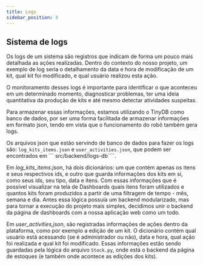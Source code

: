 ```yaml
---
title: Logs
sidebar_position: 3
---
```



## Sistema de logs

Os logs de um sistema são registros que indicam de forma um pouco mais detalhada as ações realizadas. Dentro do contexto do nosso projeto, um exemplo de log seria o detalhamento da data e hora de modificação de um kit, qual kit foi modificado, e qual usuário realizou esta ação.

O monitoramento desses logs é importante para identificar o que aconteceu em um determinado momento, diagnosticar problemas, ter uma ideia quantitativa da produção de kits e até mesmo detectar atividades suspeitas.

Para armazenar essas informações, estamos utilizando o TinyDB como banco de dados, por ser uma forma facilitada de armazenar informações em formato json, tendo em vista que o funcionamento do robô também gera logs.

Os arquivos json que estão servindo de banco de dados para fazer os logs são: ```log_kits_items.json``` e ```user_activities.json```, que podem ser encontrados em ``` src/backend/logs-db````.

Em *log_kits_items.json*, há dois dicionários: um que contém apenas os itens e seus respectivos ids, e outro que guarda informações dos kits em si, como seus ids, seu tipo, data e itens. Com essas informações que é possível visualizar na tela de Dashboards quais itens foram utilizados e quantos kits foram produzidos a partir de uma filtragem de tempo - mês, semana e dia.
Antes essa lógica possuía um backend modularizado, mas para tornar a execução do projeto mais simples, decidimos unir o backend da página de dashboards com a nossa aplicação web como um todo.

Em *user_activities,json*, são registradas informações de ações dentro da plataforma, como por exemplo a edição de um kit. O dicionário contém qual usuário está acessando (se é administrador ou não), data e hora, qual ação foi realizada e qual kit foi modificado. Essas informações estão sendo guardadas pela lógica do arquivo ```Stock.py```, onde está o backend da página de estoques (e também onde acontece as edições dos kits).

